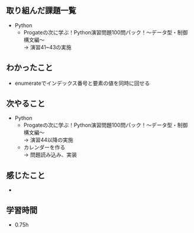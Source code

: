 ## 取り組んだ課題一覧
- Python
  - Progateの次に学ぶ！Python演習問題100問パック！〜データ型・制御構文編〜<br>
→ 演習41~43の実施
## わかったこと
- enumerateでインデックス番号と要素の値を同時に回せる
## 次やること
- Python
  - Progateの次に学ぶ！Python演習問題100問パック！〜データ型・制御構文編〜<br>
→ 演習44以降の実施
  - カレンダーを作る<br>
→ 問題読み込み、実装
## 感じたこと
- 
## 学習時間
- 0.75h